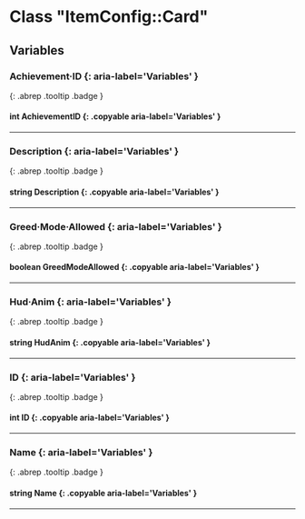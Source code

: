 # Class "ItemConfig::Card"
## Variables
### Achievement·ID {: aria-label='Variables' }
[ ](#){: .abrep .tooltip .badge }
#### int AchievementID  {: .copyable aria-label='Variables' }

___
### Description {: aria-label='Variables' }
[ ](#){: .abrep .tooltip .badge }
#### string Description  {: .copyable aria-label='Variables' }

___
### Greed·Mode·Allowed {: aria-label='Variables' }
[ ](#){: .abrep .tooltip .badge }
#### boolean GreedModeAllowed  {: .copyable aria-label='Variables' }

___
### Hud·Anim {: aria-label='Variables' }
[ ](#){: .abrep .tooltip .badge }
#### string HudAnim  {: .copyable aria-label='Variables' }

___
### ID {: aria-label='Variables' }
[ ](#){: .abrep .tooltip .badge }
#### int ID  {: .copyable aria-label='Variables' }

___
### Name {: aria-label='Variables' }
[ ](#){: .abrep .tooltip .badge }
#### string Name  {: .copyable aria-label='Variables' }

___
